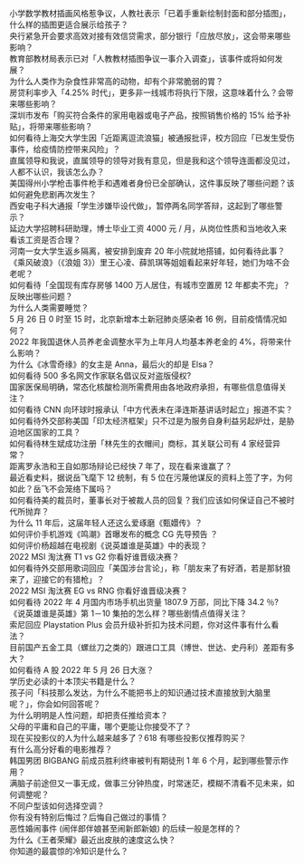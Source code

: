 小学数学教材插画风格惹争议，人教社表示「已着手重新绘制封面和部分插图」，什么样的插图更适合展示给孩子？  
央行紧急开会要求高效对接有效信贷需求，部分银行「应放尽放」，这会带来哪些影响？  
教育部教材局表示已对「人教教材插图争议一事介入调查」，该事件或将如何发展？  
为什么人类作为杂食性非常高的动物，却有个非常脆弱的胃？  
房贷利率步入「4.25% 时代」，更多非一线城市将执行下限，这意味着什么？会带来哪些影响？  
深圳市发布「购买符合条件的家用电器或电子产品，按照销售价格的 15% 给予补贴」，将带来哪些影响？  
如何看待上海交大学生因「近距离逗流浪猫」被通报批评，校方回应「已发生受伤事件，给疫情防控带来风险」？  
直属领导和我说，直属领导的领导对我有意见，但是我和这个领导连面都没见过，人都不认识，我该怎么办？  
美国得州小学枪击事件枪手和遇难者身份已全部确认，这件事反映了哪些问题？该如何避免悲剧再次发生？  
西安电子科大通报「学生涉嫌毕设代做」，暂停两名同学答辩，这起到了哪些警示？  
延边大学招聘科研助理，博士毕业工资 4000 元 / 月，从岗位性质和当地收入来看该工资是否合理？  
河南一女大学生返乡隔离，被安排到废弃 20 年小院就地搭铺，如何看待此事？  
《乘风破浪》（《浪姐 3》）里王心凌、薛凯琪等姐姐看起来好年轻，她们为啥不会老呢？  
如何看待「全国现有库存房够 1400 万人居住，有城市空置房 12 年都卖不完」？反映出哪些问题？  
为什么人类需要睡觉？  
5 月 26 日 0 时至 15 时，北京新增本土新冠肺炎感染者 16 例，目前疫情情况如何？  
2022 年我国退休人员养老金调整水平为上年月人均基本养老金的 4%，将带来什么影响？  
为什么《冰雪奇缘》的女主是 Anna，最后火的却是 Elsa？  
如何看待 500 多名网文作家联名倡议反对盗版侵权?  
国家医保局明确，常态化核酸检测所需费用由各地政府承担，有哪些信息值得关注？  
如何看待 CNN 向环球时报承认「中方代表未在泽连斯基讲话时起立」报道不实？  
如何看待外交部称美国「印太经济框架」只不过是为服务自身利益另起炉灶，是胁迫地区国家的工具？  
如何看待林生斌成功注册「林先生的衣帽间」商标，其关联公司有 4 家经营异常？  
距离罗永浩和王自如那场辩论已经快 7 年了，现在看来谁赢了？  
最近看史料，据说岳飞麾下 12 统制，有 5 位在污蔑他谋反的资料上签了字，为何如此？岳飞不会笼络下属吗？  
如何看待美的裁员时，董事长对于被裁人员的回复？我们应该如何保证自己不被时代所抛弃？  
为什么 11 年后，这届年轻人还这么爱琢磨《甄嬛传》？  
如何评价手机游戏《鸣潮》首曝发布的概念 CG 先导预告 ？  
如何评价杨超越在电视剧《说英雄谁是英雄》中的表现？  
2022 MSI 淘汰赛 T1 vs G2 你看好谁晋级决赛？  
如何看待外交部用歌词回应「美国涉台言论」，称「朋友来了有好酒，若是那豺狼来了，迎接它的有猎枪」？  
2022 MSI 淘汰赛 EG vs RNG 你看好谁晋级决赛？  
如何看待 2022 年 4 月国内市场手机出货量 1807.9 万部，同比下降 34.2 ％?  
《说英雄谁是英雄》第 1－10 集拍的怎么样？哪些剧情点值得关注？  
索尼回应 Playstation Plus 会员升级补折扣为技术问题，你对这件事有什么看法？  
目前国产五金工具（螺丝刀之类的）跟进口工具（博世、世达、史丹利）差距有多大？  
如何看待 A 股 2022 年 5 月 26 日大涨？  
学历史必读的十本顶尖书籍是什么？  
孩子问「科技那么发达，为什么不能把书上的知识通过技术直接放到大脑里呢？」，你会如何回答呢？  
为什么明明是人性问题，却把责任推给资本？  
父母的平庸和自己的平庸，哪个更能让你接受不了？  
现在买投影仪的人为什么越来越多了？618 有哪些投影仪推荐购买？  
有什么高分好看的电影推荐？  
韩国男团 BIGBANG 前成员胜利终审被判有期徒刑 1 年 6 个月，起到哪些警示作用？  
满脑子前途但又一事无成，做事三分钟热度，时常迷茫，模糊不清看不见未来，如何调整呢？  
不同户型该如何选择空调？  
你有没有特别后悔过？后悔自己做过的事情？  
恶性婚闹事件 (闹伴郎伴娘甚至闹新郎新娘) 的后续一般是怎样的？  
为什么《王者荣耀》最近出皮肤的速度这么快？  
你知道的最震惊的冷知识是什么？  
